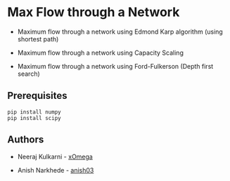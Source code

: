 # Max Flow through a Network 

* Maximum flow through a network using Edmond Karp algorithm (using shortest path)

* Maximum flow through a network using Capacity Scaling

* Maximum flow through a network using Ford-Fulkerson (Depth first search)

## Prerequisites

```
pip install numpy
pip install scipy

```

## Authors

* Neeraj Kulkarni - [xOmega](https://github.com/xOmega)

* Anish Narkhede - [anish03](https://github.com/anish03)
